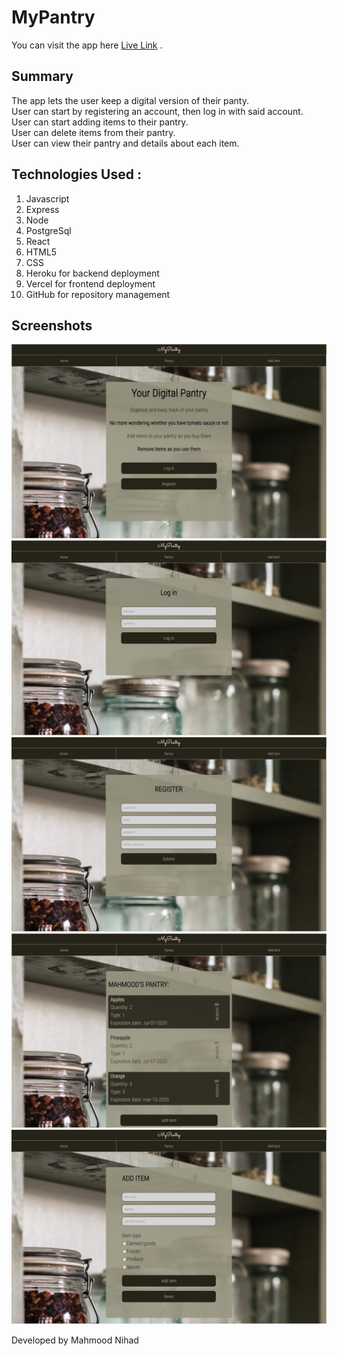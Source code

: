 # MyPantry

You can visit the app here
[Live Link](https://my-pantry-lac.vercel.app/) .

## Summary
The app lets the user keep a digital version of their panty.   
User can start by registering an account, then log in with said account.  
User can start adding items to their pantry.   
User can delete items from their pantry.  
User can view their pantry and details about each item.  

## Technologies Used :
1. Javascript
2. Express
3. Node 
4. PostgreSql
5. React
6. HTML5
7. CSS 
8. Heroku for backend deployment
9. Vercel for frontend deployment
10. GitHub for repository management


## Screenshots
![landing page screenshot](screenshots/landing-page.JPG)
![login page screenshot](screenshots/login-page.JPG)
![register page screenshot](screenshots/register-page.JPG)
![pantry page screenshot](screenshots/pantry-page.JPG)
![add item page screenshot](screenshots/addItem-page.JPG)


Developed by Mahmood Nihad